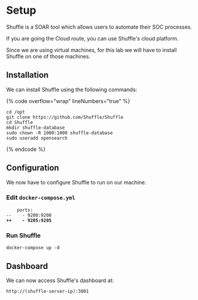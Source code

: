 # Setup

Shuffle is a SOAR tool which allows users to automate their SOC processes.

If you are going the Cloud route, you can use Shuffle's cloud platform.

Since we are using virtual machines, for this lab we will have to install Shuffle on one of those machines.



## Installation

We can install Shuffle using the following commands:

{% code overflow="wrap" lineNumbers="true" %}
```
cd /opt
git clone https://github.com/Shuffle/Shuffle
cd Shuffle
mkdir shuffle-database
sudo chown -R 1000:1000 shuffle-database
sudo useradd opensearch
```
{% endcode %}



## Configuration

We now have to configure Shuffle to run on our machine.

### Edit `docker-compose.yml`

<pre data-title="/opt/Shuffle/docker-compose.yml" data-overflow="wrap" data-line-numbers><code>    ports:
--    - 9200:9200
<strong>++    - 9205:9205
</strong></code></pre>

### Run Shuffle

```
docker-compose up -d
```



## Dashboard

We can now access Shuffle's dashboard at:

```
http://(shuffle-server-ip):3001
```
